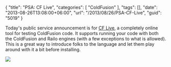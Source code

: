 {
	"title": "PSA: CF Live",
	"categories": [
		"ColdFusion"
	],
	"tags": [],
	"date": "2013-08-26T13:08:00+06:00",
	"url": "/2013/08/26/PSA-CF-Live",
	"guid": "5019"
}

Today's public service announcement is for <a href="http://cflive.net/">CF Live</a>, a completely online tool for testing ColdFusion code. It supports running your code with both the ColdFusion and Railo engines (with a few exceptions to what is allowed). This is a great way to introduce folks to the language and let them play around with it a bit before installing.

<img src="http://static.raymondcamden.com/images/Screenshot_8_26_13_11_36_AM.jpg" />